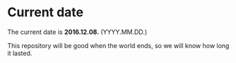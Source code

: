 # Current date

The current date is **2016.12.08.** (YYYY.MM.DD.)

This repository will be good when the world ends, so we will know how long it lasted.